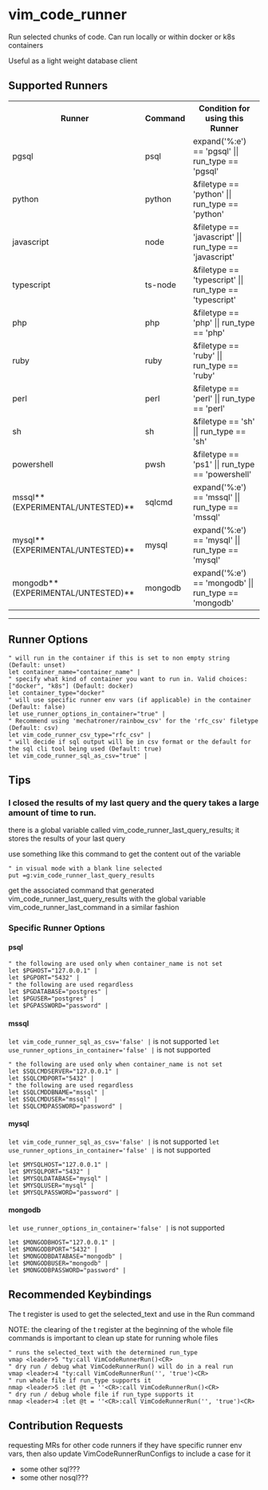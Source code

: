 # vim_code_runner

Run selected chunks of code. Can run locally or within docker or k8s containers

Useful as a light weight database client

## Supported Runners

<table style="width:100%">

  <tr>
    <th>Runner</th>
    <th>Command</th>
    <th>Condition for using this Runner</th>
  </tr>

  <tr>
    <td>pgsql</td>
    <td>psql</td>
    <td>expand('%:e') == 'pgsql' || run_type == 'pgsql'</td>
  </tr>

  <tr>
    <td>python</td>
    <td>python</td>
    <td>&filetype == 'python' || run_type == 'python'</td>
  </tr>

  <tr>
    <td>javascript</td>
    <td>node</td>
    <td>&filetype == 'javascript' || run_type == 'javascript'</td>
  </tr>

  <tr>
    <td>typescript</td>
    <td>ts-node</td>
    <td>&filetype == 'typescript' || run_type == 'typescript'</td>
  </tr>

  <tr>
    <td>php</td>
    <td>php</td>
    <td>&filetype == 'php' || run_type == 'php'</td>
  </tr>

  <tr>
    <td>ruby</td>
    <td>ruby</td>
    <td>&filetype == 'ruby' || run_type == 'ruby'</td>
  </tr>

  <tr>
    <td>perl</td>
    <td>perl</td>
    <td>&filetype == 'perl' || run_type == 'perl'</td>
  </tr>

  <tr>
    <td>sh</td>
    <td>sh</td>
    <td>&filetype == 'sh' || run_type == 'sh'</td>
  </tr>

  <tr>
    <td>powershell</td>
    <td>pwsh</td>
    <td>&filetype == 'ps1' || run_type == 'powershell'</td>
  </tr>

  <tr>
    <td>mssql**(EXPERIMENTAL/UNTESTED)**</td>
    <td>sqlcmd</td>
    <td>expand('%:e') == 'mssql' || run_type == 'mssql'</td>
  </tr>

  <tr>
    <td>mysql**(EXPERIMENTAL/UNTESTED)**</td>
    <td>mysql</td>
    <td>expand('%:e') == 'mysql' || run_type == 'mysql'</td>
  </tr>

  <tr>
    <td>mongodb**(EXPERIMENTAL/UNTESTED)**</td>
    <td>mongodb</td>
    <td>expand('%:e') == 'mongodb' || run_type == 'mongodb'</td>
  </tr>

</table>

---

## Runner Options

```vim
" will run in the container if this is set to non empty string (Default: unset)
let container_name="container_name" |
" specify what kind of container you want to run in. Valid choices: ["docker", "k8s"] (Default: docker)
let container_type="docker"
" will use specific runner env vars (if applicable) in the container (Default: false)
let use_runner_options_in_container="true" |
" Recommend using 'mechatroner/rainbow_csv' for the 'rfc_csv' filetype  (Default: csv)
let vim_code_runner_csv_type="rfc_csv" |
" will decide if sql output will be in csv format or the default for the sql cli tool being used (Default: true)
let vim_code_runner_sql_as_csv="true" |
```

## Tips

### I closed the results of my last query and the query takes a large amount of time to run.

there is a global variable called vim_code_runner_last_query_results; it stores the results of your last query

use something like this command to get the content out of the variable
```vim
" in visual mode with a blank line selected
put =g:vim_code_runner_last_query_results
```

get the associated command that generated vim_code_runner_last_query_results with the global variable vim_code_runner_last_command in a similar fashion

### Specific Runner Options

#### psql

```vim
" the following are used only when container_name is not set
let $PGHOST="127.0.0.1" |
let $PGPORT="5432" |
" the following are used regardless
let $PGDATABASE="postgres" |
let $PGUSER="postgres" |
let $PGPASSWORD="password" |
```

#### mssql

`let vim_code_runner_sql_as_csv='false' |` is not supported
`let use_runner_options_in_container='false' |` is not supported

```vim
" the following are used only when container_name is not set
let $SQLCMDSERVER="127.0.0.1" |
let $SQLCMDPORT="5432" |
" the following are used regardless
let $SQLCMDDBNAME="mssql" |
let $SQLCMDUSER="mssql" |
let $SQLCMDPASSWORD="password" |
```

#### mysql

`let vim_code_runner_sql_as_csv='false' |` is not supported
`let use_runner_options_in_container='false' |` is not supported

```vim
let $MYSQLHOST="127.0.0.1" |
let $MYSQLPORT="5432" |
let $MYSQLDATABASE="mysql" |
let $MYSQLUSER="mysql" |
let $MYSQLPASSWORD="password" |
```

#### mongodb

`let use_runner_options_in_container='false' |` is not supported

```vim
let $MONGODBHOST="127.0.0.1" |
let $MONGODBPORT="5432" |
let $MONGODBDATABASE="mongodb" |
let $MONGODBUSER="mongodb" |
let $MONGODBPASSWORD="password" |
```

## Recommended Keybindings

The t register is used to get the selected_text and use in the Run command

NOTE: the clearing of the t register at the beginning of the whole file commands is important to clean up state for running whole files

```vim
" runs the selected_text with the determined run_type
vmap <leader>5 "ty:call VimCodeRunnerRun()<CR>
" dry run / debug what VimCodeRunnerRun() will do in a real run
vmap <leader>4 "ty:call VimCodeRunnerRun('', 'true')<CR>
" run whole file if run_type supports it
nmap <leader>5 :let @t = ''<CR>:call VimCodeRunnerRun()<CR>
" dry run / debug whole file if run_type supports it
nmap <leader>4 :let @t = ''<CR>:call VimCodeRunnerRun('', 'true')<CR>
```

## Contribution Requests

requesting MRs for other code runners
if they have specific runner env vars, then also update VimCodeRunnerRunConfigs to include a case for it

- some other sql???
- some other nosql???

